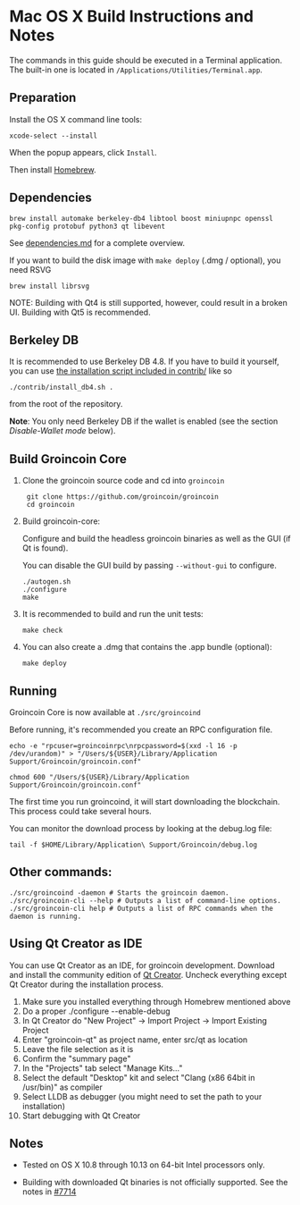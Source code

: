 Mac OS X Build Instructions and Notes
====================================
The commands in this guide should be executed in a Terminal application.
The built-in one is located in `/Applications/Utilities/Terminal.app`.

Preparation
-----------
Install the OS X command line tools:

`xcode-select --install`

When the popup appears, click `Install`.

Then install [Homebrew](https://brew.sh).

Dependencies
----------------------

    brew install automake berkeley-db4 libtool boost miniupnpc openssl pkg-config protobuf python3 qt libevent

See [dependencies.md](dependencies.md) for a complete overview.

If you want to build the disk image with `make deploy` (.dmg / optional), you need RSVG

    brew install librsvg

NOTE: Building with Qt4 is still supported, however, could result in a broken UI. Building with Qt5 is recommended.

Berkeley DB
-----------
It is recommended to use Berkeley DB 4.8. If you have to build it yourself,
you can use [the installation script included in contrib/](/contrib/install_db4.sh)
like so

```shell
./contrib/install_db4.sh .
```

from the root of the repository.

**Note**: You only need Berkeley DB if the wallet is enabled (see the section *Disable-Wallet mode* below).

Build Groincoin Core
------------------------

1. Clone the groincoin source code and cd into `groincoin`

        git clone https://github.com/groincoin/groincoin
        cd groincoin

2.  Build groincoin-core:

    Configure and build the headless groincoin binaries as well as the GUI (if Qt is found).

    You can disable the GUI build by passing `--without-gui` to configure.

        ./autogen.sh
        ./configure
        make

3.  It is recommended to build and run the unit tests:

        make check

4.  You can also create a .dmg that contains the .app bundle (optional):

        make deploy

Running
-------

Groincoin Core is now available at `./src/groincoind`

Before running, it's recommended you create an RPC configuration file.

    echo -e "rpcuser=groincoinrpc\nrpcpassword=$(xxd -l 16 -p /dev/urandom)" > "/Users/${USER}/Library/Application Support/Groincoin/groincoin.conf"

    chmod 600 "/Users/${USER}/Library/Application Support/Groincoin/groincoin.conf"

The first time you run groincoind, it will start downloading the blockchain. This process could take several hours.

You can monitor the download process by looking at the debug.log file:

    tail -f $HOME/Library/Application\ Support/Groincoin/debug.log

Other commands:
-------

    ./src/groincoind -daemon # Starts the groincoin daemon.
    ./src/groincoin-cli --help # Outputs a list of command-line options.
    ./src/groincoin-cli help # Outputs a list of RPC commands when the daemon is running.

Using Qt Creator as IDE
------------------------
You can use Qt Creator as an IDE, for groincoin development.
Download and install the community edition of [Qt Creator](https://www.qt.io/download/).
Uncheck everything except Qt Creator during the installation process.

1. Make sure you installed everything through Homebrew mentioned above
2. Do a proper ./configure --enable-debug
3. In Qt Creator do "New Project" -> Import Project -> Import Existing Project
4. Enter "groincoin-qt" as project name, enter src/qt as location
5. Leave the file selection as it is
6. Confirm the "summary page"
7. In the "Projects" tab select "Manage Kits..."
8. Select the default "Desktop" kit and select "Clang (x86 64bit in /usr/bin)" as compiler
9. Select LLDB as debugger (you might need to set the path to your installation)
10. Start debugging with Qt Creator

Notes
-----

* Tested on OS X 10.8 through 10.13 on 64-bit Intel processors only.

* Building with downloaded Qt binaries is not officially supported. See the notes in [#7714](https://github.com/groincoin/groincoin/issues/7714)
